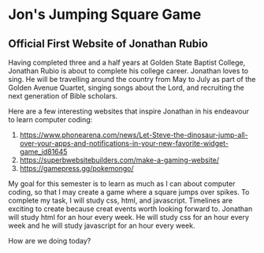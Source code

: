 # Jon's Jumping Square Game

## Official First Website of Jonathan Rubio

Having completed three and a half years at Golden State Baptist College, Jonathan Rubio is about to complete his college career. Jonathan loves to sing. He will be travelling around the country from May to July as part of the Golden Avenue Quartet, singing songs about the Lord, and recruiting the next generation of Bible scholars. 

Here are a few interesting websites that inspire Jonathan in his endeavour to learn computer coding:
1. https://www.phonearena.com/news/Let-Steve-the-dinosaur-jump-all-over-your-apps-and-notifications-in-your-new-favorite-widget-game_id81645
2. https://superbwebsitebuilders.com/make-a-gaming-website/
3. https://gamepress.gg/pokemongo/

My goal for this semester is to learn as much as I can about computer coding, so that I may create a game where a square jumps over spikes. To complete my task, I will study css, html, and javascript.
Timelines are exciting to create because creat events worth looking forward to. Jonathan will study html for an hour every week. He will study
css for an hour every week and he will study javascript for an hour every week.

How are we doing today?
